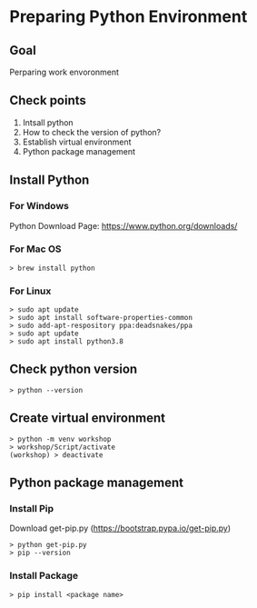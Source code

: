 # Preparing Python Environment

## Goal

Perparing work envoronment

## Check points

1. Intsall python
1. How to check the version of python?
1. Establish virtual environment
1. Python package management

## Install Python

### For Windows

Python Download Page: <https://www.python.org/downloads/>

### For Mac OS

```shell
> brew install python
```

### For Linux

```shell
> sudo apt update
> sudo apt install software-properties-common
> sudo add-apt-respository ppa:deadsnakes/ppa
> sudo apt update
> sudo apt install python3.8
```

## Check python version

```shell
> python --version
```

## Create virtual environment

```shell
> python -m venv workshop
> workshop/Script/activate
(workshop) > deactivate
```

## Python package management

### Install Pip

Download get-pip.py (<https://bootstrap.pypa.io/get-pip.py>)

```shell
> python get-pip.py
> pip --version
```

### Install Package

```shell
> pip install <package name>
```
